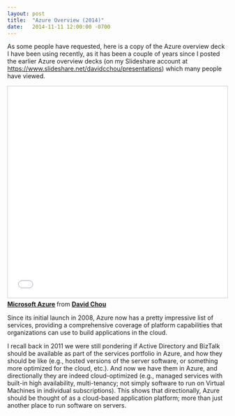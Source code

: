 ```yaml
---
layout: post
title:  "Azure Overview (2014)"
date:   2014-11-11 12:00:00 -0700
---
```


As some people have requested, here is a copy of the Azure overview deck I have been using recently, as it has been a couple of years since I posted the earlier Azure overview decks (on my Slideshare account at <https://www.slideshare.net/davidcchou/presentations>) which many people have viewed.

<iframe src="//www.slideshare.net/slideshow/embed_code/key/rauU7x1264R69X" width="595" height="485" frameborder="0" marginwidth="0" marginheight="0" scrolling="no" style="border:1px solid #CCC; border-width:1px; margin-bottom:5px; max-width: 100%;" allowfullscreen> </iframe> <div style="margin-bottom:5px"> <strong> <a href="//www.slideshare.net/davidcchou/microsoft-azure-114871260" title="Microsoft Azure" target="_blank">Microsoft Azure</a> </strong> from <strong><a href="https://www.slideshare.net/davidcchou" target="_blank">David Chou</a></strong> </div>

Since its initial launch in 2008, Azure now has a pretty impressive list of services, providing a comprehensive coverage of platform capabilities that organizations can use to build applications in the cloud.

I recall back in 2011 we were still pondering if Active Directory and BizTalk should be available as part of the services portfolio in Azure, and how they should be like (e.g., hosted versions of the server software, or something more optimized for the cloud, etc.). And now we have them in Azure, and directionally they are indeed cloud-optimized (e.g., managed services with built-in high availability, multi-tenancy; not simply software to run on Virtual Machines in individual subscriptions). This shows that directionally, Azure should be thought of as a cloud-based application platform; more than just another place to run software on servers.
